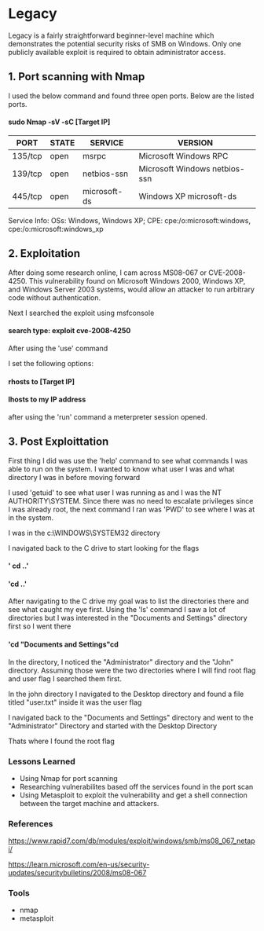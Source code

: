 # Legacy

Legacy is a fairly straightforward beginner-level machine which demonstrates the potential security risks of SMB on Windows. 
Only one publicly available exploit is required to obtain administrator access.


## 1. Port scanning with Nmap

I used the below command and found three open ports. Below are the listed ports.

#### sudo Nmap -sV -sC [Target IP]

PORT |  STATE | SERVICE |  VERSION |
|----|--------|-------|----------|
| 135/tcp | open |  msrpc |  Microsoft Windows RPC |
| 139/tcp | open |  netbios-ssn |  Microsoft Windows netbios-ssn |
| 445/tcp | open |  microsoft-ds | Windows XP microsoft-ds |

Service Info: OSs: Windows, Windows XP; CPE: cpe:/o:microsoft:windows, cpe:/o:microsoft:windows_xp

## 2. Exploitation

After doing some research online, I cam across MS08-067 or CVE-2008-4250. This vulnerability found on Microsoft Windows 2000, Windows XP, and Windows Server 2003 systems, would allow an attacker to run arbitrary code without authentication.

Next I searched the exploit using msfconsole

#### search type: exploit cve-2008-4250

After using the 'use' command

I set the following options:

#### rhosts to [Target IP]
#### lhosts to my IP address

after using the 'run' command a meterpreter session opened.

## 3. Post Exploittation 
First thing I did was use the 'help' command to see what commands I was able to run on the system. I wanted to know what user I was and what directory I was in before moving forward

I used 'getuid' to see what user I was running as and I was the  NT AUTHORITY\SYSTEM. Since there was no need to escalate privileges since I was already root, the next command I ran was 'PWD' to see where I was at in the system.

I was in the c:\WINDOWS\SYSTEM32 directory

I navigated back to the C drive to start looking for the flags

#### ' cd ..'
#### 'cd ..'

After navigating to the C drive my goal was to list the directories there and see what caught my eye first. Using the 'ls' command I saw a lot of directories but I was interested in the "Documents and Settings" directory first so I went there

#### 'cd "Documents and Settings"cd 

In the directory, I noticed the "Administrator" directory and the "John" directory. Assuming those were the two directories where I will find root flag and user flag I searched them first.

In the john directory I navigated to the Desktop directory and found a file titled "user.txt" inside it was the user flag

I navigated back to the "Documents and Settings" directory and went to the "Administrator" Directory and started with the Desktop Directory

Thats where I found the root flag

### Lessons Learned
- Using Nmap for port scanning
- Researching vulnerabilites based off the services found in the port scan
- Using Metasploit to exploit the vulnerability and get a shell connection between the target machine and attackers.

### References

https://www.rapid7.com/db/modules/exploit/windows/smb/ms08_067_netapi/

https://learn.microsoft.com/en-us/security-updates/securitybulletins/2008/ms08-067

### Tools

- nmap
- metasploit


